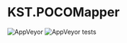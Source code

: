KST.POCOMapper
==============

![AppVeyor](https://img.shields.io/appveyor/ci/janusko/pocomapper.svg)
![AppVeyor tests](https://img.shields.io/appveyor/tests/janusko/pocomapper.svg)
